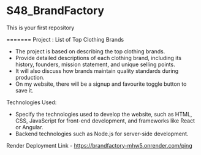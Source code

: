 
# S48_BrandFactory
This is your first repository

=======
Project : List of Top Clothing Brands
   - The project is based on describing the top clothing brands.
   - Provide detailed descriptions of each clothing brand, including its history, founders, mission statement, and unique selling points.
   - It will also discuss how brands maintain quality standards during production.
   - On my website, there will be a signup and favourite toggle button to save it.

Technologies Used: 
   - Specify the technologies used to develop the website, such as HTML, CSS, JavaScript for front-end development, and frameworks like React or Angular.
   - Backend technologies such as Node.js for server-side development.

Render Deployment Link - https://brandfactory-mhw5.onrender.com/ping
